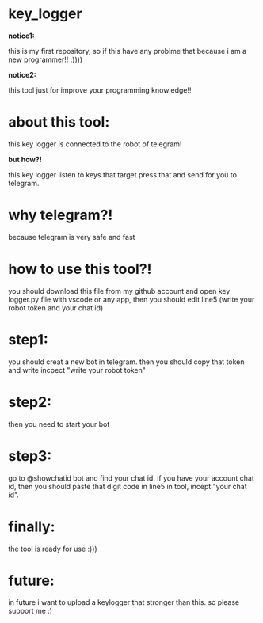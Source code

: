 # key_logger


**notice1:** 

this is my first repository, so if this have any problme that because i am a new programmer!! :))))


**notice2:**

this tool just for improve your programming knowledge!!




# about this tool:

this key logger is connected to the robot of telegram!

**but how?!**


this key logger listen to keys that target press that and send for you to telegram.

# why telegram?!


because telegram is very safe and fast

# how to use this tool?!


you should download this file from my github account and open key logger.py file with vscode or any app, then you should edit line5 (write your robot token and your chat id)


# step1:

you should creat a new bot in telegram. then you should copy that token and write incpect "write your robot token"

# step2:

then you need to start your bot

# step3:

go to @showchatid bot and find your chat id. if you have your account chat id, then you should paste that digit code in line5 in tool, incept "your chat id".

# finally:

the tool is ready for use :)))


# future:

in future i want to upload a keylogger that stronger than this. so please support me :)

